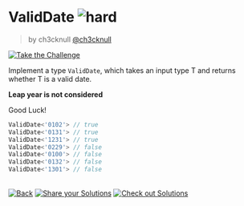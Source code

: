 <!--info-header-start--><h1>ValidDate <img src="https://img.shields.io/badge/-hard-de3d37" alt="hard"/> </h1><blockquote><p>by ch3cknull <a href="https://github.com/ch3cknull" target="_blank">@ch3cknull</a></p></blockquote><p><a href="https://tsch.js.org/9155/play" target="_blank"><img src="https://img.shields.io/badge/-Take%20the%20Challenge-3178c6?logo=typescript&logoColor=white" alt="Take the Challenge"/></a> </p><!--info-header-end-->

Implement a type `ValidDate`, which takes an input type T and returns whether T is a valid date.

**Leap year is not considered**

Good Luck!

```ts
ValidDate<'0102'> // true
ValidDate<'0131'> // true
ValidDate<'1231'> // true
ValidDate<'0229'> // false
ValidDate<'0100'> // false
ValidDate<'0132'> // false
ValidDate<'1301'> // false
```


<!--info-footer-start--><br><a href="../../README.md" target="_blank"><img src="https://img.shields.io/badge/-Back-grey" alt="Back"/></a> <a href="https://tsch.js.org/9155/answer" target="_blank"><img src="https://img.shields.io/badge/-Share%20your%20Solutions-teal" alt="Share your Solutions"/></a> <a href="https://tsch.js.org/9155/solutions" target="_blank"><img src="https://img.shields.io/badge/-Check%20out%20Solutions-de5a77?logo=awesome-lists&logoColor=white" alt="Check out Solutions"/></a> <!--info-footer-end-->

